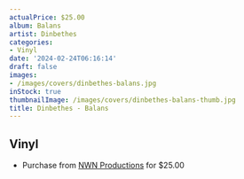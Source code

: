 ```yaml
---
actualPrice: $25.00
album: Balans
artist: Dinbethes
categories:
- Vinyl
date: '2024-02-24T06:16:14'
draft: false
images:
- /images/covers/dinbethes-balans.jpg
inStock: true
thumbnailImage: /images/covers/dinbethes-balans-thumb.jpg
title: Dinbethes - Balans
---
```


## Vinyl
* Purchase from [NWN Productions](http://shop.nwnprod.com/index.php?route=product/product&path=75&product_id=47541&sort=pd.name&order=ASC) for $25.00
